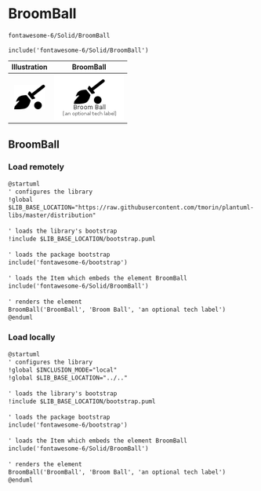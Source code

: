 # BroomBall


```text
fontawesome-6/Solid/BroomBall
```

```text
include('fontawesome-6/Solid/BroomBall')
```



| Illustration | BroomBall |
| :---: | :---: |
| ![illustration for Illustration](../../fontawesome-6/Solid/BroomBall.png) | ![illustration for BroomBall](../../fontawesome-6/Solid/BroomBall.Local.png) |




## BroomBall

### Load remotely
```plantuml
@startuml
' configures the library
!global $LIB_BASE_LOCATION="https://raw.githubusercontent.com/tmorin/plantuml-libs/master/distribution"

' loads the library's bootstrap
!include $LIB_BASE_LOCATION/bootstrap.puml

' loads the package bootstrap
include('fontawesome-6/bootstrap')

' loads the Item which embeds the element BroomBall
include('fontawesome-6/Solid/BroomBall')

' renders the element
BroomBall('BroomBall', 'Broom Ball', 'an optional tech label')
@enduml
```

### Load locally
```plantuml
@startuml
' configures the library
!global $INCLUSION_MODE="local"
!global $LIB_BASE_LOCATION="../.."

' loads the library's bootstrap
!include $LIB_BASE_LOCATION/bootstrap.puml

' loads the package bootstrap
include('fontawesome-6/bootstrap')

' loads the Item which embeds the element BroomBall
include('fontawesome-6/Solid/BroomBall')

' renders the element
BroomBall('BroomBall', 'Broom Ball', 'an optional tech label')
@enduml
```

